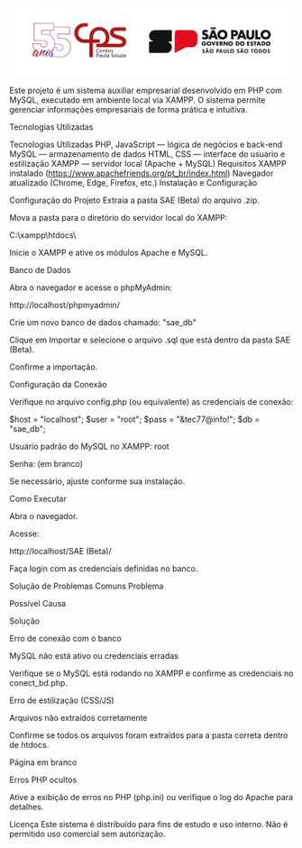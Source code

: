 ![Logo](https://github.com/cassianooliveira27/SAE---Sistema-de-Aux-lio-Empresarial/blob/main/2024_logo_55anos_cps_gov_24-25_regua_horizontal+horizontal_cor.png?raw=true)

Este projeto é um sistema auxiliar empresarial desenvolvido em PHP com MySQL, executado em ambiente local via XAMPP.
O sistema permite gerenciar informações empresariais de forma prática e intuitiva.

Tecnologias Utilizadas

Tecnologias Utilizadas
PHP, JavaScript — lógica de negócios e back-end
MySQL — armazenamento de dados
HTML, CSS — interface do usuário e estilização
XAMPP — servidor local (Apache + MySQL)
Requisitos
XAMPP instalado (https://www.apachefriends.org/pt_br/index.html)
Navegador atualizado (Chrome, Edge, Firefox, etc.)
Instalação e Configuração

Configuração do Projeto
Extraia a pasta SAE (Beta) do arquivo .zip.

Mova a pasta para o diretório do servidor local do XAMPP:

C:\xampp\htdocs\

Inicie o XAMPP e ative os módulos Apache e MySQL.

Banco de Dados

Abra o navegador e acesse o phpMyAdmin:

http://localhost/phpmyadmin/

Crie um novo banco de dados chamado: "sae_db"

Clique em Importar e selecione o arquivo .sql que está dentro da pasta SAE (Beta).

Confirme a importação.

Configuração da Conexão

Verifique no arquivo config.php (ou equivalente) as credenciais de conexão:

\$host = "localhost";
\$user = "root";
\$pass = "&tec77@info!";
\$db   = "sae_db";

Usuário padrão do MySQL no XAMPP: root

Senha: (em branco)

Se necessário, ajuste conforme sua instalação.

Como Executar

Abra o navegador.

Acesse:

http://localhost/SAE (Beta)/

Faça login com as credenciais definidas no banco.

Solução de Problemas Comuns
Problema

Possível Causa

Solução

Erro de conexão com o banco

MySQL não está ativo ou credenciais erradas

Verifique se o MySQL está rodando no XAMPP e confirme as credenciais no conect_bd.php.

Erro de estilização (CSS/JS)

Arquivos não extraídos corretamente

Confirme se todos os arquivos foram extraídos para a pasta correta dentro de htdocs.

Página em branco

Erros PHP ocultos

Ative a exibição de erros no PHP (php.ini) ou verifique o log do Apache para detalhes.

Licença
Este sistema é distribuído para fins de estudo e uso interno.
Não é permitido uso comercial sem autorização.
